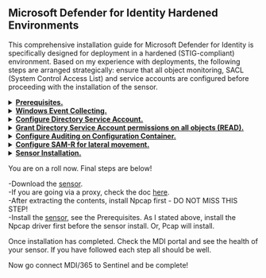 ## Microsoft Defender for Identity Hardened Environments ##

This comprehensive installation guide for Microsoft Defender for Identity is specifically designed for deployment in a hardened (STIG-compliant) environment. Based on my experience with deployments, the following steps are arranged strategically: ensure that all object monitoring, SACL (System Control Access List) and service accounts are configured before proceeding with the installation of the sensor.


<details><summary> <b><u><font size="<h3>">Prerequisites.</font></u></b></summary> 
<p>

The [prerequisites](https://docs.microsoft.com/en-us/defender-for-identity/prerequisites) are pretty straight forward and have been updated. Please read this thoroughly for Customers in US Government, here is your [doc](https://docs.microsoft.com/en-us/defender-for-identity/us-govt-gcc-high). *Disclaimer* - depending on your govt environment, you may have to allow *atp.azure.us through your proxy instead *.atp.azure.com, just be aware. 

Test your prerequisites [here](https://learn.microsoft.com/en-us/defender-for-identity/deploy/prerequisites#test-your-prerequisites).

Plan for capacity [here](https://docs.microsoft.com/en-us/defender-for-identity/capacity-planning).

</details>

<details><summary> <b><u><font size="<h3>">Windows Event Collecting.</font></u></b></summary> 
<p>

Please review [Configure Windows Event Collection](https://docs.microsoft.com/en-us/defender-for-identity/configure-windows-event-collection).

In January 2024, Microsoft introduced a streamlined method for deploying 'Audit Policies' for Microsoft Defender for Identity using the PowerShell module 'DefenderForIdentity'. An overview is posted [here](https://techcommunity.microsoft.com/t5/microsoft-defender-xdr-blog/introducing-the-new-powershell-module-for-microsoft-defender-for/ba-p/4028734). This module simplifies the 'Auditing' setup compared to manual configuration.

For improved clarity, a detailed guide has been created by [MSFTAdvocate](https://www.msftadvocate.com/configure-audit-policies-for-microsoft-defender-for-identity/). Please review this resource before proceeding to the next steps to ensure a coherent understanding of the process.

In order to proceed please install the module (Install-Module DefenderForIdentity) OR manunally download from [PSGallery](https://www.powershellgallery.com/packages/DefenderForIdentity/1.0.0.0) on the Domain Controller OR on another Tier0 asset server. 

***Note: The DefenderForIdentity module requires the ActiveDirectory and the GroupPolicy modules to be installed on the server. It is also advised against modifying default Group Policy Objects (GPOs), such as Default Domain Controllers or Default Domain GPOs. Instead, each operating system should adhere to its own hardened baseline, incorporating appropriate WMI filters. This also applies to Domain Controllers, which should use dedicated GPOs. As an administrator, it is crucial to ensure that the Group Policy Object precedence is correctly configured and functioning as intended.***

***Note: When using the MDIConfiguration module, it will create separate Group Policy Objects (GPOs). It is advisable to leave these policies unchanged, regardless of your existing baselines.***


**1** - *Set Domain Controller Advanced Audit Policy.* Review [here](https://learn.microsoft.com/en-us/defender-for-identity/deploy/configure-windows-event-collection#configure-auditing-for-domain-controllers).
```
Set-MDIConfiguration -Mode Domain -Configuration AdvancedAuditPolicysDCs
```

**2** - *Set Domain Controller NTLM Auditing.* Review [here](https://learn.microsoft.com/en-us/defender-for-identity/deploy/configure-windows-event-collection#configure-ntlm-auditing).
```
Set-MDIConfiguration -Mode Domain -Configuration NTLMAuditing
```

**3** - *Configure Domain Object Auditing.* Review [here](https://learn.microsoft.com/en-us/defender-for-identity/deploy/configure-windows-event-collection#configure-domain-object-auditing).
```
Set-MDIConfiguration -Mode Domain -Configuration DomainObjectAuditing
```
</details>

<details><summary> <b><u><font size="<h3>">Configure Directory Service Account.</font></u></b></summary> 
<p>

Review [Directory Service Account Recommendations](https://docs.microsoft.com/en-us/defender-for-identity/directory-service-accounts). 

***Note: For optimal security, it is recommended to use a Group Managed Service Account (gMSA).***


**1** - *Create Sensor Group.*
```
$SensorGroup = 'MDISensors'
$SensorGroupDesc = 'Members are allowing MDI gMSA attribute of -PrincipalsAllowedtoRetrieveManagedPassowrd.'
New-ADGroup -Name $SensorGroup `
    -Path "OU=Groups,OU=Tier0,DC=gcccyberlorian,DC=net" `
    -GroupScope 'Global' `
    -GroupCategory 'Security'
```

**2** - *Create Group Managed Service Account.*
```
$Identity= 'MDIgMSA' #The name of the gMSA to be created
$Description = "MDI group managed service account"
$DNS = 'MDIgMSA.gcccyberlorians.net' #This is the gmsa dns hostname
$Principal = Get-ADGroup $SensorGroup #Setting attribute for MDI Sensor to -PrincipalsAllowedtoRetrieveManagedPassowrd.
$Kerb = 'AES128,AES256' #2016 and above OS STIG level - verify encryption used in env.
New-ADServiceAccount -Name $Identity `
    -Description $Description `
    -DNSHostName $DNS `
    -ManagedPasswordIntervalInDays 30 `
    -PrincipalsAllowedToRetrieveManagedPassword $Principal `
    -Enabled $True `
    -KerberosEncryptionType $Kerb `
    -PassThru
```
**3** - *Set all Domain Controllers to be members of Sensor Group.*
```

$sourceGroupName = "Domain Controllers"
$targetGroupName = $SensorGroup

# Retrieve the distinguished name (DN) of the source and target groups
$sourceGroup = Get-ADGroup -Identity $sourceGroupName
$targetGroup = Get-ADGroup -Identity $targetGroupName

if ($sourceGroup -and $targetGroup) {
    # Get all members of the source group
    $members = Get-ADGroupMember -Identity $sourceGroup.DistinguishedName
    
    # Add each member to the target group
    foreach ($member in $members) {
        Add-ADGroupMember -Identity $targetGroup.DistinguishedName -Members $member.SamAccountName
    }
    
    Write-Output "All members of '$sourceGroupName' have been added to '$targetGroupName'."
} else {
    Write-Output "One or both of the specified groups could not be found."
}
```

**4** - *Set gMSA $Identity with [permission](https://learn.microsoft.com/en-us/defender-for-identity/deploy/create-directory-service-account-gmsa#verify-that-the-gmsa-account-has-the-required-rights).*

***Note: Add this to the Domain Controller OS-Based STIG, and if using it in conjunction with ADFS/CA, also include it in the ADFS/CA OS-Based STIG. I cannot stress how crucial this step is. In the past, this step was omitted from current documentation, but I am pleased it has now been added. However, it remains an easy oversight. Without this in place, nothing will work.***

**5** - *Test gMSA 'LogOnAsAService' permission after policy set in Step 4.*
```
Get-ADServiceAccount -Identity $Identity -Properties * | select Prin*
Test-ADServiceAccount -Identity $Identity 
```

</details>

<details><summary> <b><u><font size="<h3>">Grant Directory Service Account permissions on all objects (READ).</font></u></b></summary> 
<p>


**1** - *Declare the identity that you want to add read access to the deleted objects container.*
```
$Identity = 'MDIgMSA' 
```

***2*** - *Create a group and add the gMSA to it to configure permissions for the group and incorporate the gMSA within..*
```
$groupName = 'MDIDeletedObjRead'
$groupDescription = 'Members of this group are allowed to read the objects in the Deleted Objects container in AD'
if(Get-ADServiceAccount -Identity $Identity -ErrorAction SilentlyContinue) {
    $groupParams = @{
        Name           = $groupName
        SamAccountName = $groupName
        DisplayName    = $groupName
        GroupCategory  = 'Security'
        GroupScope     = 'Universal'
        Description    = $groupDescription
    }
    $group = New-ADGroup @groupParams -PassThru
    Add-ADGroupMember -Identity $group -Members ('{0}$' -f $Identity)
    $Identity = $group.Name
}

# Get the deleted objects container's distinguished name:
$distinguishedName = ([adsi]'').distinguishedName.Value
$deletedObjectsDN = 'CN=Deleted Objects,{0}' -f $distinguishedName

# Take ownership on the deleted objects container:
$params = @("$deletedObjectsDN", '/takeOwnership')
C:\Windows\System32\dsacls.exe $params

# Grant the 'List Contents' and 'Read Property' permissions to the user or group:
$params = @("$deletedObjectsDN", '/G', ('{0}\{1}:LCRP' -f ([adsi]'').name.Value, $Identity))
C:\Windows\System32\dsacls.exe $params
  
# To remove the permissions, uncomment the next 2 lines and run them instead of the two prior ones:
# $params = @("$deletedObjectsDN", '/R', ('{0}\{1}' -f ([adsi]'').name.Value, $Identity))
# C:\Windows\System32\dsacls.exe $params
```
</details>


<details><summary> <b><u><font size="<h3>">Configure Auditing on Configuration Container.</font></u></b></summary> 
<p>

***1*** - *Configure auditing on the configuration container [here](https://learn.microsoft.com/en-us/defender-for-identity/deploy/configure-windows-event-collection#configure-auditing-on-the-configuration-container
).*

</details>

<details><summary> <b><u><font size="<h3>">Configure SAM-R for lateral movement.</font></u></b></summary> 
<p>

***Note: This is a DENY Group Policy Object to Domain Controllers. On a STIG level, you could add these settings to each OS based or standalone GPO at the top level down. Plan according on this (layout).***

***1*** - *Configure SAM-R required permissions [here](https://learn.microsoft.com/en-us/defender-for-identity/deploy/remote-calls-sam#configure-sam-r-required-permissions).*

***2*** - *Configure DENY for Domain Controllers on the GPO.*

![](https://github.com/Cyberlorians/uploadedimages/blob/main/SAMR.png)

</details>

<details><summary> <b><u><font size="<h3>">Sensor Installation.</font></u></b></summary> 
<p>

***Note: Before installing the sensor it is important to add the gMSA (DSA) to the 'Directory Service Accounts' blade in the XDR portal.***

***1*** - *[Configure the gMSA in 365 Defender](https://docs.microsoft.com/en-us/defender-for-identity/directory-service-accounts#configure-directory-service-account-in-microsoft-365-defender).*

![](https://github.com/Cyberlorians/uploadedimages/blob/main/mdigmsa.png)

***2*** - *Download the [sensor](https://docs.microsoft.com/en-us/defender-for-identity/download-sensor).*

***3*** - *Test Connectivity to Defender for Identity (check again). If failure, refer to [Test Connectivity](https://learn.microsoft.com/en-us/defender-for-identity/deploy/test-connectivity).*
```
Test-MDISensorApiConnection
```

***4*** - *Install Sensor [setup](https://learn.microsoft.com/en-us/defender-for-identity/deploy/install-sensor).*

</details>





You are on a roll now. Final steps are below!

-Download the [sensor](https://docs.microsoft.com/en-us/defender-for-identity/download-sensor).<br/>
-If you are going via a proxy, check the doc [here](https://docs.microsoft.com/en-us/defender-for-identity/configure-proxy).<br/>
-After extracting the contents, install Npcap first - DO NOT MISS THIS STEP!<br/>
-Install the [sensor](https://docs.microsoft.com/en-us/defender-for-identity/install-sensor), see the Prerequisites. As I stated above, install the Npcap driver first before the sensor               install. Or, Pcap will install.<br/>

Once installation has completed. Check the MDI portal and see the health of your sensor. If you have followed each step all should be well.

Now go connect MDI/365 to Sentinel and be complete!






